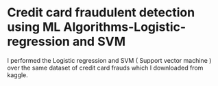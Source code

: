 # Credit card fraudulent detection using ML Algorithms-Logistic-regression and SVM
I performed the Logistic regression and SVM ( Support vector machine ) over the same dataset of credit card frauds which I downloaded from kaggle.
